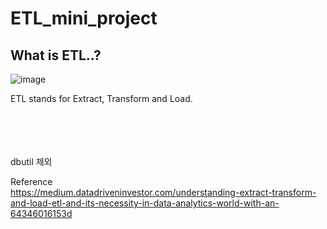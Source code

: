 
# ETL_mini_project

## What is ETL..?
![image](https://user-images.githubusercontent.com/100753335/201651728-ab5f76e1-016c-4294-9878-80a0ddf41ba7.png)

ETL stands for Extract, Transform and Load.


<br/><br/><br/><br/>
dbutil 제외

Reference <br/>
https://medium.datadriveninvestor.com/understanding-extract-transform-and-load-etl-and-its-necessity-in-data-analytics-world-with-an-64346016153d
